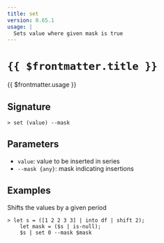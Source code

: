 ```yaml
---
title: set
version: 0.65.1
usage: |
  Sets value where given mask is true
---
```


# <code>{{ $frontmatter.title }}</code>

<div style='white-space: pre-wrap;'>{{ $frontmatter.usage }}</div>

## Signature

```> set (value) --mask```

## Parameters

 -  `value`: value to be inserted in series
 -  `--mask {any}`: mask indicating insertions

## Examples

Shifts the values by a given period
```shell
> let s = ([1 2 2 3 3] | into df | shift 2);
    let mask = ($s | is-null);
    $s | set 0 --mask $mask
```

